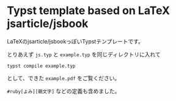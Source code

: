# Typst template based on LaTeX jsarticle/jsbook

LaTeXのjsarticle/jsbookっぽいTypstテンプレートです。

とりあえず `js.typ` と `example.typ` を同じディレクトリに入れて

```
typst compile example.typ
```

として、できた `example.pdf` をご覧ください。

`#ruby[よみ][親文字]` などの定義も含めました。
